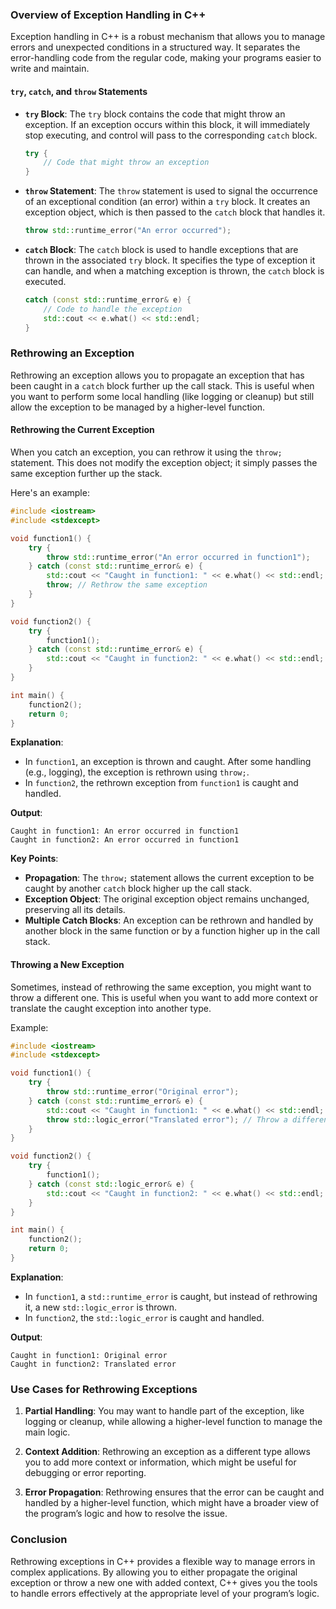 ### Overview of Exception Handling in C++

Exception handling in C++ is a robust mechanism that allows you to manage errors and unexpected conditions in a structured way. It separates the error-handling code from the regular code, making your programs easier to write and maintain.

#### `try`, `catch`, and `throw` Statements

- **`try` Block**: 
  The `try` block contains the code that might throw an exception. If an exception occurs within this block, it will immediately stop executing, and control will pass to the corresponding `catch` block.

  ```cpp
  try {
      // Code that might throw an exception
  }
  ```

- **`throw` Statement**:
  The `throw` statement is used to signal the occurrence of an exceptional condition (an error) within a `try` block. It creates an exception object, which is then passed to the `catch` block that handles it.

  ```cpp
  throw std::runtime_error("An error occurred");
  ```

- **`catch` Block**: 
  The `catch` block is used to handle exceptions that are thrown in the associated `try` block. It specifies the type of exception it can handle, and when a matching exception is thrown, the `catch` block is executed.

  ```cpp
  catch (const std::runtime_error& e) {
      // Code to handle the exception
      std::cout << e.what() << std::endl;
  }
  ```

### Rethrowing an Exception

Rethrowing an exception allows you to propagate an exception that has been caught in a `catch` block further up the call stack. This is useful when you want to perform some local handling (like logging or cleanup) but still allow the exception to be managed by a higher-level function.

#### Rethrowing the Current Exception

When you catch an exception, you can rethrow it using the `throw;` statement. This does not modify the exception object; it simply passes the same exception further up the stack.

Here's an example:

```cpp
#include <iostream>
#include <stdexcept>

void function1() {
    try {
        throw std::runtime_error("An error occurred in function1");
    } catch (const std::runtime_error& e) {
        std::cout << "Caught in function1: " << e.what() << std::endl;
        throw; // Rethrow the same exception
    }
}

void function2() {
    try {
        function1();
    } catch (const std::runtime_error& e) {
        std::cout << "Caught in function2: " << e.what() << std::endl;
    }
}

int main() {
    function2();
    return 0;
}
```

**Explanation**:
- In `function1`, an exception is thrown and caught. After some handling (e.g., logging), the exception is rethrown using `throw;`.
- In `function2`, the rethrown exception from `function1` is caught and handled.

**Output**:
```
Caught in function1: An error occurred in function1
Caught in function2: An error occurred in function1
```

**Key Points**:
- **Propagation**: The `throw;` statement allows the current exception to be caught by another `catch` block higher up the call stack.
- **Exception Object**: The original exception object remains unchanged, preserving all its details.
- **Multiple Catch Blocks**: An exception can be rethrown and handled by another block in the same function or by a function higher up in the call stack.

#### Throwing a New Exception

Sometimes, instead of rethrowing the same exception, you might want to throw a different one. This is useful when you want to add more context or translate the caught exception into another type.

Example:

```cpp
#include <iostream>
#include <stdexcept>

void function1() {
    try {
        throw std::runtime_error("Original error");
    } catch (const std::runtime_error& e) {
        std::cout << "Caught in function1: " << e.what() << std::endl;
        throw std::logic_error("Translated error"); // Throw a different exception
    }
}

void function2() {
    try {
        function1();
    } catch (const std::logic_error& e) {
        std::cout << "Caught in function2: " << e.what() << std::endl;
    }
}

int main() {
    function2();
    return 0;
}
```

**Explanation**:
- In `function1`, a `std::runtime_error` is caught, but instead of rethrowing it, a new `std::logic_error` is thrown.
- In `function2`, the `std::logic_error` is caught and handled.

**Output**:
```
Caught in function1: Original error
Caught in function2: Translated error
```

### Use Cases for Rethrowing Exceptions

1. **Partial Handling**: You may want to handle part of the exception, like logging or cleanup, while allowing a higher-level function to manage the main logic.

2. **Context Addition**: Rethrowing an exception as a different type allows you to add more context or information, which might be useful for debugging or error reporting.

3. **Error Propagation**: Rethrowing ensures that the error can be caught and handled by a higher-level function, which might have a broader view of the program’s logic and how to resolve the issue.

### Conclusion

Rethrowing exceptions in C++ provides a flexible way to manage errors in complex applications. By allowing you to either propagate the original exception or throw a new one with added context, C++ gives you the tools to handle errors effectively at the appropriate level of your program’s logic.